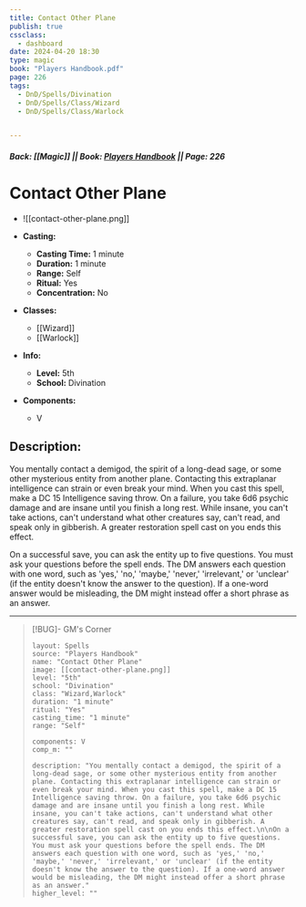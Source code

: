 ```yaml
---
title: Contact Other Plane
publish: true
cssclass:
  - dashboard
date: 2024-04-20 18:30
type: magic
book: "Players Handbook.pdf"
page: 226
tags:
  - DnD/Spells/Divination
  - DnD/Spells/Class/Wizard
  - DnD/Spells/Class/Warlock


---
```


##### Back: [[Magic]] || Book: [Players Handbook](https://drive.google.com/drive/folders/1O5bhpYizcIT5xxAoLOuzCRht_PVS7VSG?usp=sharing) || Page: 226

# Contact Other Plane
- ![[contact-other-plane.png]]
- **Casting:**
    - **Casting Time:** 1 minute
    - **Duration:** 1 minute
    - **Range:** Self
    - **Ritual:** Yes
    - **Concentration:** No
- **Classes:**
    - [[Wizard]]
    - [[Warlock]]

- **Info:**
    - **Level:** 5th
    - **School:** Divination
- **Components:**
    - V


## Description:
You mentally contact a demigod, the spirit of a long-dead sage, or some other mysterious entity from another plane. Contacting this extraplanar intelligence can strain or even break your mind. When you cast this spell, make a DC 15 Intelligence saving throw. On a failure, you take 6d6 psychic damage and are insane until you finish a long rest. While insane, you can't take actions, can't understand what other creatures say, can't read, and speak only in gibberish. A greater restoration spell cast on you ends this effect.

On a successful save, you can ask the entity up to five questions. You must ask your questions before the spell ends. The DM answers each question with one word, such as 'yes,' 'no,' 'maybe,' 'never,' 'irrelevant,' or 'unclear' (if the entity doesn't know the answer to the question). If a one-word answer would be misleading, the DM might instead offer a short phrase as an answer.



---

> [!BUG]- GM's Corner
>
> ```statblock
> layout: Spells
> source: "Players Handbook"
> name: "Contact Other Plane"
> image: [[contact-other-plane.png]]
> level: "5th"
> school: "Divination"
> class: "Wizard,Warlock"
> duration: "1 minute"
> ritual: "Yes"
> casting_time: "1 minute"
> range: "Self"
>
> components: V
> comp_m: ""
>
> description: "You mentally contact a demigod, the spirit of a long-dead sage, or some other mysterious entity from another plane. Contacting this extraplanar intelligence can strain or even break your mind. When you cast this spell, make a DC 15 Intelligence saving throw. On a failure, you take 6d6 psychic damage and are insane until you finish a long rest. While insane, you can't take actions, can't understand what other creatures say, can't read, and speak only in gibberish. A greater restoration spell cast on you ends this effect.\n\nOn a successful save, you can ask the entity up to five questions. You must ask your questions before the spell ends. The DM answers each question with one word, such as 'yes,' 'no,' 'maybe,' 'never,' 'irrelevant,' or 'unclear' (if the entity doesn't know the answer to the question). If a one-word answer would be misleading, the DM might instead offer a short phrase as an answer."
> higher_level: ""
> ```
